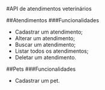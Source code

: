 
#API de atendimentos veterinários


##Atendimentos
###Funcionalidades
* Cadastrar um atendimento;
* Alterar um atendimento;
* Buscar um atendimento;
* Listar todos os atendimentos;
* Deletar um atendimento.

##Pets
###Funcionalidades
* Cadastrar um pet.